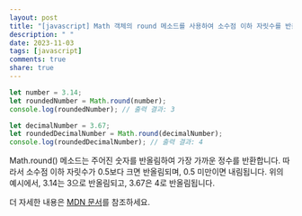 ```yaml
---
layout: post
title: "[javascript] Math 객체의 round 메소드를 사용하여 소수점 이하 자릿수를 반올림하는 방법은 무엇인가요?"
description: " "
date: 2023-11-03
tags: [javascript]
comments: true
share: true
---
```


```javascript
let number = 3.14;
let roundedNumber = Math.round(number);
console.log(roundedNumber); // 출력 결과: 3

let decimalNumber = 3.67;
let roundedDecimalNumber = Math.round(decimalNumber);
console.log(roundedDecimalNumber); // 출력 결과: 4
```

Math.round() 메소드는 주어진 숫자를 반올림하여 가장 가까운 정수를 반환합니다. 따라서 소수점 이하 자릿수가 0.5보다 크면 반올림되며, 0.5 미만이면 내림됩니다. 위의 예시에서, 3.14는 3으로 반올림되고, 3.67은 4로 반올림됩니다.

더 자세한 내용은 [MDN 문서](https://developer.mozilla.org/ko/docs/Web/JavaScript/Reference/Global_Objects/Math/round)를 참조하세요.